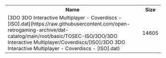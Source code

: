 <table>
<tr><th>Name</th><th>Size</th></tr>
<tr><td>[3DO 3DO Interactive Multiplayer - Coverdiscs - [ISO].dat](https://raw.githubusercontent.com/open-retrogaming-archive/dat-catalog/main/root/basic/TOSEC-ISO/3DO/3DO Interactive Multiplayer/Coverdiscs/[ISO]/3DO 3DO Interactive Multiplayer - Coverdiscs - [ISO].dat)</td><td>14605</td></tr>
</table>
